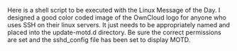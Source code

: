 Here is a shell script to be executed with the Linux Message
of the Day. I designed a good color coded image of the OwnCloud
logo for anyone who uses SSH on their linux servers. It just
needs to be appropriately named and placed into the update-motd.d
directory. Be sure the correct permissions are set and the
sshd_config file has been set to display MOTD. 
